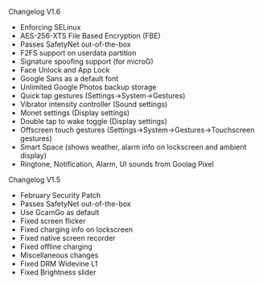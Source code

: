 Changelog V1.6

- Enforcing SELinux
- AES-256-XTS File Based Encryption (FBE)
- Passes SafetyNet out-of-the-box
- F2FS support on userdata partition
- Signature spoofing support (for microG)
- Face Unlock and App Lock
- Google Sans as a default font
- Unlimited Google Photos backup storage
- Quick tap gestures (Settings->System->Gestures)
- Vibrator intensity controller (Sound settings)
- Monet settings (Display settings)
- Double tap to wake toggle (Display settings)
- Offscreen touch gestures (Settings->System->Gestures->Touchscreen gestures)
- Smart Space (shows weather, alarm info on lockscreen and ambient display)
- Ringtone, Notification, Alarm, UI sounds from Goolag Pixel


Changelog V1.5

- February Security Patch
- Passes SafetyNet out-of-the-box
- Use GcamGo as default
- Fixed screen flicker
- Fixed charging info on lockscreen
- Fixed native screen recorder
- Fixed offline charging
- Miscellaneous changes
- Fixed DRM Widevine L1
- Fixed Brightness slider
